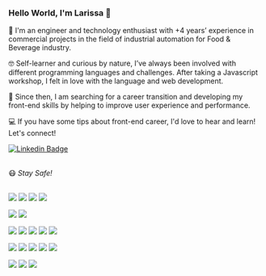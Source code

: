 ### Hello World, I'm Larissa  👋

🙋 I'm an engineer and technology enthusiast with +4 years’ experience in commercial projects in the field of industrial automation for Food & Beverage industry. 

🤓 Self-learner and curious by nature, I’ve always been involved with different programming languages and challenges. After taking a Javascript workshop, I felt in love with the language and web development. 

🚀 Since then, I am searching for a career transition and developing my front-end skills by helping to improve user experience and performance.

💻 If you have some tips about front-end career, I'd love to hear and learn! Let's connect!

[![Linkedin Badge](https://img.shields.io/badge/-LinkedIn-blue?style=flat-square&logo=Linkedin&logoColor=white&link=https://www.linkedin.com/in/melolarissa/?locale=en_US)](https://www.linkedin.com/in/melolarissa/?locale=en_US)

<br>
😷 <i>Stay Safe!</i>
<br>
<br>


![](https://img.shields.io/badge/-C-A8B9CC?logo=C&logoColor=white&style=flat)
![](https://img.shields.io/badge/-R-276DC3?logo=R&logoColor=white&style=flat)
![](https://img.shields.io/badge/-Python-3776AB?logo=Python&logoColor=white&style=flat)
![](https://img.shields.io/badge/-Jupyter-F37626?logo=Jupyter&logoColor=white&style=flat)

![](https://img.shields.io/badge/-VSCode-007ACC?logo=VSCode&logoColor=white&style=flat)
![](https://img.shields.io/badge/-Matlab-007ACC?logo=Matlab&logoColor=white&style=flat)

![](https://img.shields.io/badge/-JavaScript-F7DF1E?logo=JavaScript&logoColor=white&style=flat)
![](https://img.shields.io/badge/-HTML5-E34F26?logo=HTML5&logoColor=white&style=flat)
![](https://img.shields.io/badge/-CSS3-1572B6?logo=CSS3&style=flat)
![](https://img.shields.io/badge/-React-61DAFB?logo=react&logoColor=white&style=flat)
![](https://img.shields.io/badge/-Next.js-000000?logo=Next.js&logoColor=white&style=flat)

![](https://img.shields.io/badge/-Git-F05032?logo=Git&style=flat&logoColor=white)
![](https://img.shields.io/badge/-GitLab-FCA121?logo=GitLab&style=flat&logoColor=white)
![](https://img.shields.io/badge/-NPM-CB3837?logo=NPM&style=flat&logoColor=white)
![](https://img.shields.io/badge/-Yarn-2C8EBB?logo=Yarn&style=flat&logoColor=white)
![](https://img.shields.io/badge/-Node.js-339933?logo=Node.js&logoColor=white&style=flat)

![](https://img.shields.io/badge/-Insomnia-5849BE?logo=Insomnia&style=flat&logoColor=white)
![](https://img.shields.io/badge/-MongoDB-47A248?logo=MongoDB&style=flat&logoColor=white)
![](https://img.shields.io/badge/-MySQL-4479A1?logo=MySQL&style=flat&logoColor=white)



<!--
**haradwaith03/haradwaith03** is a ✨ _special_ ✨ repository because its `README.md` (this file) appears on your GitHub profile.

Here are some ideas to get you started:



- 🔭 I’m currently working on developing my javascript skills and learning the 
- 🌱 I’m currently learning ...
- 👯 I’m looking to collaborate on ...
- 🤔 I’m looking for help with ...
- 💬 Ask me about ...
- 📫 How to reach me: ...
- 😄 Pronouns: ...
- ⚡ Fun fact: ...
-->
